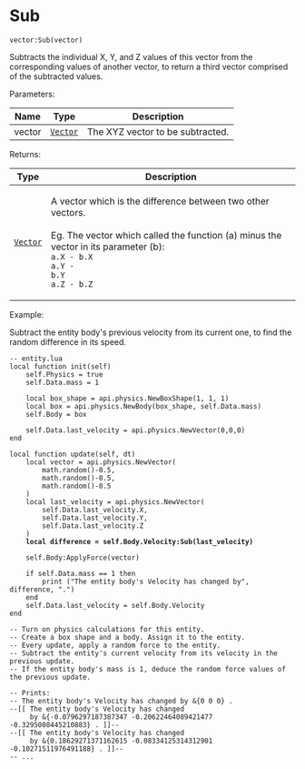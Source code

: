 # Sub

`vector:Sub(vector)`

Subtracts the individual X, Y, and Z values of this vector from the corresponding values of another vector, to return a third vector comprised of the subtracted values.



Parameters:

| Name   | Type            | Description                      |
| ------ | --------------- | -------------------------------- |
| vector | [`Vector`](../) | The XYZ vector to be subtracted. |

Returns:

| Type            | Description                                                                                                                                                                                                                                 |
| --------------- | ------------------------------------------------------------------------------------------------------------------------------------------------------------------------------------------------------------------------------------------- |
| [`Vector`](../) | <p>A vector which is the difference between two other vectors.<br><br>Eg. The vector which called the function (a) minus the vector in its parameter (b):<br><code>a.X - b.X</code><br><code>a.Y - b.Y</code><br><code>a.Z - b.Z</code></p> |



Example:

Subtract the entity body's previous velocity from its current one, to find the random difference in its speed.

<pre class="language-lua"><code class="lang-lua">-- entity.lua
local function init(self)
    self.Physics = true
    self.Data.mass = 1

    local box_shape = api.physics.NewBoxShape(1, 1, 1) 
    local box = api.physics.NewBody(box_shape, self.Data.mass)   
    self.Body = box
	
    self.Data.last_velocity = api.physics.NewVector(0,0,0)
end

local function update(self, dt)	
    local vector = api.physics.NewVector(
        math.random()-0.5, 
        math.random()-0.5, 
        math.random()-0.5
    )
    local last_velocity = api.physics.NewVector(
        self.Data.last_velocity.X,
        self.Data.last_velocity.Y,
        self.Data.last_velocity.Z
    )
<strong>    local difference = self.Body.Velocity:Sub(last_velocity)
</strong>    
    self.Body:ApplyForce(vector)
 
    if self.Data.mass == 1 then
		print ("The entity body's Velocity has changed by", difference, ".")
    end
    self.Data.last_velocity = self.Body.Velocity
end

-- Turn on physics calculations for this entity.
-- Create a box shape and a body. Assign it to the entity.
-- Every update, apply a random force to the entity.
-- Subtract the entity's current velocity from its velocity in the previous update.
-- If the entity body's mass is 1, deduce the random force values of the previous update.

-- Prints:
-- The entity body's Velocity has changed by &#x26;{0 0 0} .
--[[ The entity body's Velocity has changed 
     by &#x26;{-0.0796297187387347 -0.20622464089421477 -0.3295008445210883} . ]]--
--[[ The entity body's Velocity has changed 
     by &#x26;{0.18629271371162615 -0.08334125314312901 -0.10271511976491188} . ]]--
-- ...
</code></pre>
